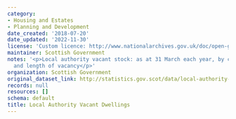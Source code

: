 ```yaml
---
category:
- Housing and Estates
- Planning and Development
date_created: '2018-07-20'
date_updated: '2022-11-30'
license: 'Custom licence: http://www.nationalarchives.gov.uk/doc/open-government-licence/version/3/'
maintainer: Scottish Government
notes: '<p>Local authority vacant stock: as at 31 March each year, by current status
  and length of vacancy</p>'
organization: Scottish Government
original_dataset_link: http://statistics.gov.scot/data/local-authority-vacant-dwellings
records: null
resources: []
schema: default
title: Local Authority Vacant Dwellings
---
```


